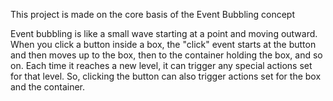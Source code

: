 This project is made on the core basis of the Event Bubbling concept


Event bubbling is like a small wave starting at a point and moving outward. When you click a button inside a box, the "click" event starts at the button and then moves up to the box, then to the container holding the box, and so on. Each time it reaches a new level, it can trigger any special actions set for that level. So, clicking the button can also trigger actions set for the box and the container.